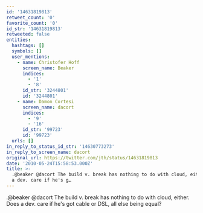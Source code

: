 ```yaml
---
id: '14631819813'
retweet_count: '0'
favorite_count: '0'
id_str: '14631819813'
retweeted: false
entities:
  hashtags: []
  symbols: []
  user_mentions:
    - name: Christofer Hoff
      screen_name: Beaker
      indices:
        - '1'
        - '8'
      id_str: '3244801'
      id: '3244801'
    - name: Damon Cortesi
      screen_name: dacort
      indices:
        - '9'
        - '16'
      id_str: '99723'
      id: '99723'
  urls: []
in_reply_to_status_id_str: '14630773273'
in_reply_to_screen_name: dacort
original_url: https://twitter.com/jth/status/14631819813
date: '2010-05-24T15:58:53.000Z'
title: >-
  .@beaker @dacort The build v. break has nothing to do with cloud, either. Does
  a dev. care if he's g…
---
```


.@beaker @dacort The build v. break has nothing to do with cloud, either. Does a dev. care if he's got cable or DSL, all else being equal?
